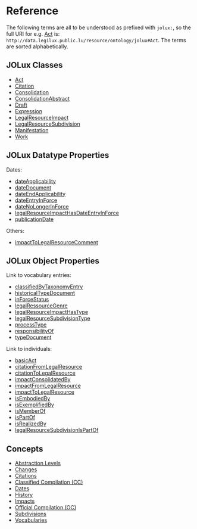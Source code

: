 # Reference

The following terms are all to be understood as prefixed with `jolux:`, so the full URI for e.g. [Act](#Act) is: `http://data.legilux.public.lu/resource/ontology/jolux#Act`. The terms are sorted alphabetically.

## JOLux Classes

- [Act](#Act)
- [Citation](#Citation)
- [Consolidation](#Consolidation)
- [ConsolidationAbstract](#ConsolidationAbstract)
- [Draft](#Draft)
- [Expression](#Expression)
- [LegalResourceImpact](#LegalResourceImpact)
- [LegalResourceSubdivision](#LegalResourceSubdivision)
- [Manifestation](#Manifestation)
- [Work](#Work)

## JOLux Datatype Properties

Dates:

- [dateApplicability](#dateApplicability)
- [dateDocument](#dateDocument)
- [dateEndApplicability](#dateEndApplicability)
- [dateEntryInForce](#dateEntryInForce)
- [dateNoLongerInForce](#dateNoLongerInForce)
- [legalResourceImpactHasDateEntryInForce](#legalResourceImpactHasDateEntryInForce)
- [publicationDate](#publicationDate)

Others:

- [impactToLegalResourceComment](#impactToLegalResourceComment)

## JOLux Object Properties

Link to vocabulary entries:

- [classifiedByTaxonomyEntry](#legal-taxonomy)
- [historicalTypeDocument](#text-types)
- [inForceStatus](#enforcement-status)
- [legalRessourceGenre](#act-types)
- [legalResourceImpactHasType](#impact-types)
- [legalResourceSubdivisionType](#subdivision-types)
- [processType](#procedure-types)
- [responsibilityOf](#legal-institution)
- [typeDocument](#text-types)

Link to individuals:

- [basicAct](#basicAct)
- [citationFromLegalResource](#citationFromLegalResource)
- [citationToLegalResource](#citationToLegalResource)
- [impactConsolidatedBy](#impactConsolidatedBy)
- [impactFromLegalResource](#impactFromLegalResource)
- [impactToLegalResource](#impactToLegalResource)
- [isEmbodiedBy](#isEmbodiedBy)
- [isExemplifiedBy](#isExemplifiedBy)
- [isMemberOf](#isMemberOf)
- [isPartOf](#isPartOf)
- [isRealizedBy](#isRealizedBy)
- [legalResourceSubdivisionIsPartOf](#legalResourceSubdivisionIsPartOf)

## Concepts

- [Abstraction Levels](abstraction_levels.md)
- [Changes](changes.md)
- [Citations](citations.md)
- [Classified Compilation (CC)](classified_compilation.md)
- [Dates](dates.md)
- [History](history.md)
- [Impacts](impacts.md)
- [Official Compilation (OC)](official_compilation.md)
- [Subdivisions](subdivisions.md)
- [Vocabularies](vocabularies.md)
